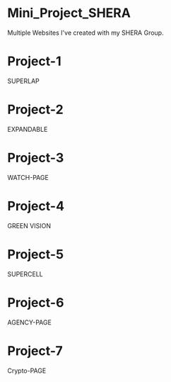 # Mini_Project_SHERA
Multiple Websites I've created with my SHERA Group.

# Project-1 
SUPERLAP

# Project-2
EXPANDABLE

# Project-3
WATCH-PAGE

# Project-4
GREEN VISION

# Project-5
SUPERCELL

# Project-6
AGENCY-PAGE

# Project-7
Crypto-PAGE